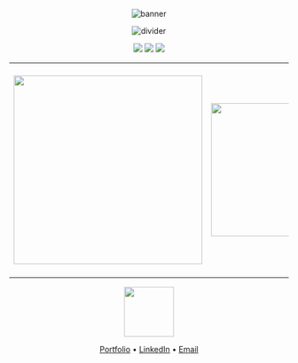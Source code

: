 <!-- BEPRITH • Dark-Cyan Theme -->
<p align="center">
  <!-- Cyan typing banner (same accent as site links) -->
  <img src="https://readme-typing-svg.demolab.com/?font=Fira+Code&size=30&pause=1000&color=0EDFFF&center=true&vCenter=true&width=1000&height=80&lines=BEPRITH;Agentic+AI+Architect;Urban+OS+Builder" alt="banner">
</p>

<p align="center">
  <!-- Thin cyan divider -->
  <img src="https://capsule-render.vercel.app/api?type=waving&color=0EDFFF&height=80&section=header&width=1200" alt="divider">
</p>

<!-- Stats badges on dark background -->
<p align="center">
  <img src="https://img.shields.io/static/v1?label=AGENTS&message=35%2B&color=0EDFFF&labelColor=262b30&style=for-the-badge"/>
  <img src="https://img.shields.io/static/v1?label=LLMs&message=7&color=9A3DFF&labelColor=262b30&style=for-the-badge"/>
  <img src="https://img.shields.io/static/v1?label=RAG&message=4&color=B84DFF&labelColor=262b30&style=for-the-badge"/>
</p>

<!-- Graph row: Radar - Donut - Line (all on #0d1117 canvas) -->
<table align="center">
  <tr>
    <td>
      <img src="https://quickchart.io/chart?backgroundColor=0d1117&c=%7B%22type%22%3A%22radar%22%2C%22data%22%3A%7B%22labels%22%3A%5B%22LLMs%22%2C%22Agents%22%2C%22RAG%22%2C%22Events%20(M)%22%5D%2C%22datasets%22%3A%5B%7B%22data%22%3A%5B7%2C35%2C4%2C1.2%5D%2C%22backgroundColor%22%3A%22rgba(14%2C223%2C255%2C0.35)%22%2C%22borderColor%22%3A%220EDFFF%22%2C%22pointBackgroundColor%22%3A%220EDFFF%22%2C%22borderWidth%22%3A2%7D%5D%7D%2C%22options%22%3A%7B%22plugins%22%3A%7B%22legend%22%3A%7B%22display%22%3Afalse%7D%7D%2C%22scale%22%3A%7B%22angleLines%22%3A%7B%22color%22%3A%22rgba(255%2C255%2C255%2C0.15)%22%7D%2C%22grid%22%3A%7B%22color%22%3A%22rgba(255%2C255%2C255%2C0.1)%22%7D%2C%22ticks%22%3A%7B%22display%22%3Afalse%7D%7D%7D%7D" width="340" />
    </td>
    <td>
      <img src="https://quickchart.io/chart?backgroundColor=0d1117&c=%7B%22type%22%3A%22doughnut%22%2C%22data%22%3A%7B%22labels%22%3A%5B%22Python%22%2C%22TypeScript%22%5D%2C%22datasets%22%3A%5B%7B%22data%22%3A%5B60%2C40%5D%2C%22backgroundColor%22%3A%5B%22%230EDFFF%22%2C%22%23FF00FF%22%5D%2C%22borderColor%22%3A%22%23FFFFFF%22%2C%22borderWidth%22%3A2%7D%5D%7D%2C%22options%22%3A%7B%22plugins%22%3A%7B%22legend%22%3A%7B%22display%22%3Afalse%7D%7D%7D%7D" width="240" />
    </td>
    <td>
      <img src="https://quickchart.io/chart?backgroundColor=0d1117&c=%7B%22type%22%3A%22line%22%2C%22data%22%3A%7B%22labels%22%3A%5B%222019%22%2C%222020%22%2C%222021%22%2C%222022%22%2C%222023%22%2C%222024%22%5D%2C%22datasets%22%3A%5B%7B%22label%22%3A%22Experience%22%2C%22data%22%3A%5B1%2C2%2C3%2C4%2C5%2C6%5D%2C%22borderColor%22%3A%22%230EDFFF%22%2C%22backgroundColor%22%3A%22rgba(14%2C223%2C255%2C0.15)%22%2C%22fill%22%3Afalse%2C%22tension%22%3A0.3%2C%22borderWidth%22%3A3%7D%5D%7D%2C%22options%22%3A%7B%22plugins%22%3A%7B%22legend%22%3A%7B%22labels%22%3A%7B%22color%22%3A%22white%22%7D%7D%7D%2C%22scales%22%3A%7B%22x%22%3A%7B%22ticks%22%3A%7B%22color%22%3A%22white%22%7D%7D%2C%22y%22%3A%7B%22ticks%22%3A%7B%22color%22%3A%22white%22%7D%7D%7D%7D%7D" width="380" />
    </td>
  </tr>
</table>

<!-- Tech icons -->
<p align="center">
  <img src="https://skillicons.dev/icons?i=python,typescript,docker,gcp,terraform,streamlit,react&theme=dark" height="90" />
</p>

<p align="center">
  <a href="https://pavan-kumar-l.vercel.app/">Portfolio</a> •
  <a href="https://www.linkedin.com/in/pavan-kumar-l-56b632155/">LinkedIn</a> •
  <a href="mailto:pavan991@outlook.com">Email</a>
</p>
